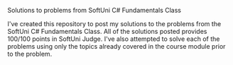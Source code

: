 Solutions to problems from SoftUni C# Fundamentals Class

I've created this repository to post my solutions to the problems from the SoftUni C# Fundamentals Class.
All of the solutions posted provides 100/100 points in SoftUni Judge. I've also attempted to solve
each of the problems using only the topics already covered in the course module prior to the problem.
